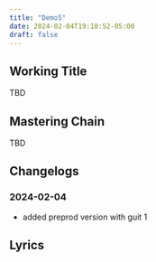 ```yaml
---
title: "Demo5"
date: 2024-02-04T19:10:52-05:00
draft: false
---
```


## Working Title

TBD

## Mastering Chain

TBD

## Changelogs

### 2024-02-04

- added preprod version with guit 1

## Lyrics

```

```
